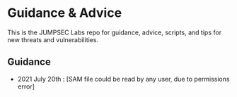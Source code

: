 # Guidance & Advice

This is the JUMPSEC Labs repo for guidance, advice, scripts, and tips for new threats and vulnerabilities.


## Guidance
* 2021 July 20th : [SAM file could be read by any user, due to permissions error]
